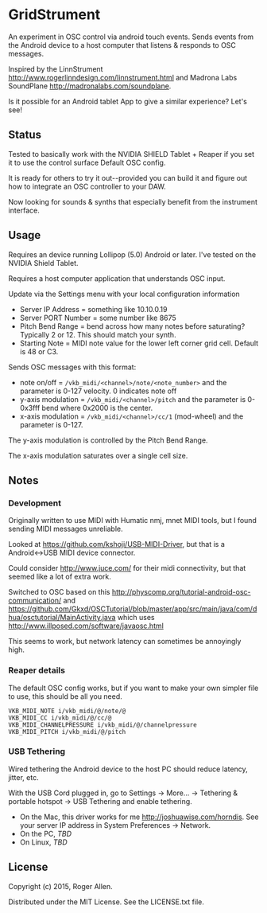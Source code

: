 # GridStrument

An experiment in OSC control via android touch events.  Sends events from the Android device to a
host computer that listens & responds to OSC messages.

Inspired by the LinnStrument http://www.rogerlinndesign.com/linnstrument.html and Madrona Labs
SoundPlane http://madronalabs.com/soundplane.

Is it possible for an Android tablet App to give a similar experience?  Let's see!

## Status

Tested to basically work with the NVIDIA SHIELD Tablet + Reaper if you
set it to use the control surface Default OSC config.

It is ready for others to try it out--provided you can build it and
figure out how to integrate an OSC controller to your DAW.

Now looking for sounds & synths that especially benefit from the
instrument interface.

## Usage

Requires an device running Lollipop (5.0) Android or later.  I've tested on the NVIDIA Shield Tablet.

Requires a host computer application that understands OSC input.

Update via the Settings menu with your local configuration information
* Server IP Address = something like 10.10.0.19
* Server PORT Number = some number like 8675
* Pitch Bend Range = bend across how many notes before saturating?  Typically 2 or 12.  This should match your synth.
* Starting Note = MIDI note value for the lower left corner grid cell.  Default is 48 or C3.

Sends OSC messages with this format:
* note on/off = `/vkb_midi/<channel>/note/<note_number>` and the parameter is 0-127 velocity.  0 indicates note off
* y-axis modulation = `/vkb_midi/<channel>/pitch` and the parameter is 0-0x3fff bend where 0x2000 is the center.
* x-axis modulation = `/vkb_midi/<channel>/cc/1` (mod-wheel) and the parameter is 0-127.

The y-axis modulation is controlled by the Pitch Bend Range.

The x-axis modulation saturates over a single cell size.

## Notes

### Development

Originally written to use MIDI with Humatic nmj, mnet MIDI tools, but I found sending MIDI messages
unreliable.

Looked at https://github.com/kshoji/USB-MIDI-Driver, but that is a Android<->USB MIDI device
connector.

Could consider http://www.juce.com/ for their midi connectivity, but that seemed like a lot of
extra work.

Switched to OSC based on this http://physcomp.org/tutorial-android-osc-communication/ and
https://github.com/Gkxd/OSCTutorial/blob/master/app/src/main/java/com/dhua/osctutorial/MainActivity.java
which uses http://www.illposed.com/software/javaosc.html

This seems to work, but network latency can sometimes be annoyingly high.

### Reaper details

The default OSC config works, but if you want to make your own simpler
file to use, this should be all you need.

```text
VKB_MIDI_NOTE i/vkb_midi/@/note/@
VKB_MIDI_CC i/vkb_midi/@/cc/@
VKB_MIDI_CHANNELPRESSURE i/vkb_midi/@/channelpressure
VKB_MIDI_PITCH i/vkb_midi/@/pitch
```

### USB Tethering

Wired tethering the Android device to the host PC should reduce latency, jitter, etc.

With the USB Cord plugged in, go to Settings -> More... -> Tethering & portable hotspot -> USB Tethering and enable tethering.

* On the Mac, this driver works for me http://joshuawise.com/horndis.  See your server IP address in System Preferences -> Network.
* On the PC, *TBD*
* On Linux, *TBD*

## License

Copyright (c) 2015, Roger Allen.

Distributed under the MIT License.  See the LICENSE.txt file.
